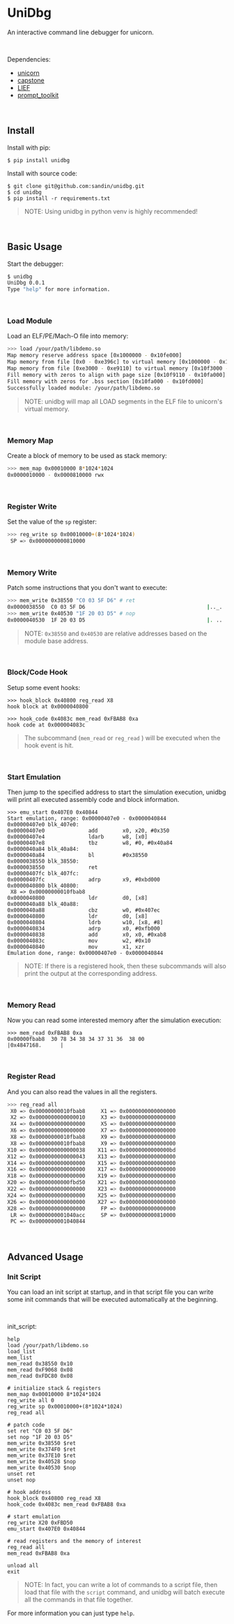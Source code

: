 # UniDbg

An interactive command line debugger for unicorn.

​      

Dependencies:

* [unicorn](https://github.com/unicorn-engine/unicorn)
* [capstone](https://github.com/capstone-engine/capstone)
* [LIEF](https://github.com/lief-project/LIEF)
* [prompt_toolkit](https://github.com/prompt-toolkit/python-prompt-toolkit)

​              

## Install

Install with pip:
```
$ pip install unidbg
```

Install with source code:
```
$ git clone git@github.com:sandin/unidbg.git
$ cd unidbg
$ pip install -r requirements.txt
```

> NOTE: Using unidbg in python venv is highly recommended!

​                          

## Basic Usage

Start the debugger:

```bash
$ unidbg
UniDbg 0.0.1
Type "help" for more information.
```

​                                  

### Load Module

Load an ELF/PE/Mach-O file into memory:

```bash
>>> load /your/path/libdemo.so
Map memory reserve address space [0x1000000 - 0x10fe000]
Map memory from file [0x0 - 0xe396c] to virtual memory [0x1000000 - 0x10e396c]
Map memory from file [0xe3000 - 0xe9110] to virtual memory [0x10f3000 - 0x10f9110]
Fill memory with zeros to align with page size [0x10f9110 - 0x10fa000]
Fill memory with zeros for .bss section [0x10fa000 - 0x10fd000]
Successfully loaded module: /your/path/libdemo.so
```
> NOTE: unidbg will map all LOAD segments in the ELF file to unicorn's virtual memory.

​              

### Memory Map 

Create a block of memory to be used as stack memory:

```bash
>>> mem_map 0x00010000 8*1024*1024
0x0000010000 - 0x0000810000 rwx
```

​               

### Register Write

Set the value of the `sp` register:

```bash
>>> reg_write sp 0x00010000+(8*1024*1024)
 SP => 0x0000000000810000    
```

​                    

### Memory Write

Patch some instructions that you don't want to execute:

```bash
>>> mem_write 0x38550 "C0 03 5F D6" # ret
0x0000038550  C0 03 5F D6                                       |.._.            |
>>> mem_write 0x40530 "1F 20 03 D5" # nop
0x0000040530  1F 20 03 D5                                       |. ..            |
```

> NOTE: `0x38550` and `0x40530` are relative addresses based on the module base address.

​                   

### Block/Code Hook

Setup some event hooks:

```
>>> hook_block 0x40800 reg_read X8
hook block at 0x0000040800
   
>>> hook_code 0x4083c mem_read 0xFBAB8 0xa
hook code at 0x000004083c
```

> The subcommand (`mem_read` or `reg_read` ) will be executed when the hook event is hit.

​                   

### Start Emulation

Then jump to the specified address to start the simulation execution, unidbg will print all executed assembly code and block information.

```
>>> emu_start 0x407E0 0x40844
Start emulation, range: 0x00000407e0 - 0x0000040844
0x00000407e0 blk_407e0:
0x00000407e0              add        x0, x20, #0x350
0x00000407e4              ldarb      w8, [x0]
0x00000407e8              tbz        w8, #0, #0x40a84
0x0000040a84 blk_40a84:
0x0000040a84              bl         #0x38550
0x0000038550 blk_38550:
0x0000038550              ret     
0x00000407fc blk_407fc:
0x00000407fc              adrp       x9, #0xbd000
0x0000040800 blk_40800:
 X8 => 0x00000000010fbab8     
0x0000040800              ldr        d0, [x8]
0x0000040a88 blk_40a88:
0x0000040a88              cbz        w0, #0x407ec 
0x0000040800              ldr        d0, [x8]
0x0000040804              ldrb       w10, [x8, #8]
0x0000040834              adrp       x0, #0xfb000
0x0000040838              add        x0, x0, #0xab8
0x000004083c              mov        w2, #0x10
0x0000040840              mov        x1, xzr
Emulation done, range: 0x00000407e0 - 0x0000040844
```

> NOTE: If there is a registered hook, then these subcommands will also print the output at the corresponding address.

​            

### Memory Read         

Now you can read some interested memory after the simulation execution:

```
>>> mem_read 0xFBAB8 0xa
0x00000fbab8  30 78 34 38 34 37 31 36  38 00                    |0x4847168.      |
```

​            

### Register Read

And you can also read the values in all the registers.

```bash
>>> reg_read all
 X0 => 0x00000000010fbab8     X1 => 0x0000000000000000    
 X2 => 0x0000000000000010     X3 => 0x0000000000000000    
 X4 => 0x0000000000000000     X5 => 0x0000000000000000    
 X6 => 0x0000000000000000     X7 => 0x0000000000000000    
 X8 => 0x00000000010fbab8     X9 => 0x0000000000000000    
 X8 => 0x00000000010fbab8     X9 => 0x0000000000000000    
X10 => 0x0000000000000038    X11 => 0x00000000000000bd    
X12 => 0x0000000000000043    X13 => 0x0000000000000000    
X14 => 0x0000000000000000    X15 => 0x0000000000000000    
X16 => 0x0000000000000000    X17 => 0x0000000000000000    
X18 => 0x0000000000000000    X19 => 0x0000000000000000    
X20 => 0x00000000000fbd50    X21 => 0x0000000000000000    
X22 => 0x0000000000000000    X23 => 0x0000000000000000    
X24 => 0x0000000000000000    X25 => 0x0000000000000000    
X26 => 0x0000000000000000    X27 => 0x0000000000000000    
X28 => 0x0000000000000000     FP => 0x0000000000000000    
 LR => 0x0000000001040acc     SP => 0x0000000000810000    
 PC => 0x0000000001040844  
```

​           

## Advanced Usage

### Init Script

You can load an init script at startup, and in that script file you can write some init commands that will be executed automatically at the beginning.

​        

init_script:

```
help
load /your/path/libdemo.so
load_list
mem_list
mem_read 0x38550 0x10
mem_read 0xF9068 0x08
mem_read 0xFDC80 0x08

# initialize stack & registers
mem_map 0x00010000 8*1024*1024
reg_write all 0
reg_write sp 0x00010000+(8*1024*1024)
reg_read all

# patch code
set ret "C0 03 5F D6"
set nop "1F 20 03 D5"
mem_write 0x38550 $ret
mem_write 0x374F0 $ret
mem_write 0x37E10 $ret
mem_write 0x40528 $nop
mem_write 0x40530 $nop
unset ret
unset nop

# hook address
hook_block 0x40800 reg_read X8
hook_code 0x4083c mem_read 0xFBAB8 0xa

# start emulation
reg_write X20 0xFBD50
emu_start 0x407E0 0x40844

# read registers and the memory of interest
reg_read all
mem_read 0xFBAB8 0xa

unload all
exit
```

> NOTE: In fact, you can write a lot of commands to a script file, then load that file with the `script` command, and unidbg will batch execute all the commands in that file together. 

For more information you can just type `help`.